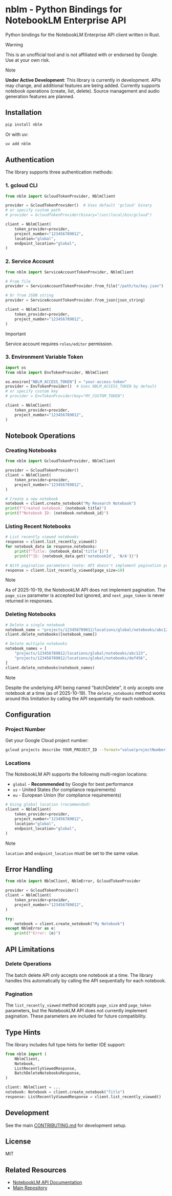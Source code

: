 # nblm - Python Bindings for NotebookLM Enterprise API

Python bindings for the NotebookLM Enterprise API client written in Rust.

> [!WARNING]
> This is an unofficial tool and is not affiliated with or endorsed by Google. Use at your own risk.

> [!NOTE]
> **Under Active Development**: This library is currently in development. APIs may change, and additional features are being added. Currently supports notebook operations (create, list, delete). Source management and audio generation features are planned.

## Installation

```bash
pip install nblm
```

Or with uv:

```bash
uv add nblm
```

## Authentication

The library supports three authentication methods:

### 1. gcloud CLI

```python
from nblm import GcloudTokenProvider, NblmClient

provider = GcloudTokenProvider()  # Uses default 'gcloud' binary
# or specify custom path
# provider = GcloudTokenProvider(binary="/usr/local/bin/gcloud")

client = NblmClient(
    token_provider=provider,
    project_number="123456789012",
    location="global",
    endpoint_location="global",
)
```

### 2. Service Account

```python
from nblm import ServiceAccountTokenProvider, NblmClient

# From file
provider = ServiceAccountTokenProvider.from_file("/path/to/key.json")

# Or from JSON string
provider = ServiceAccountTokenProvider.from_json(json_string)

client = NblmClient(
    token_provider=provider,
    project_number="123456789012",
)
```

> [!IMPORTANT]
> Service account requires `roles/editor` permission.

### 3. Environment Variable Token

```python
import os
from nblm import EnvTokenProvider, NblmClient

os.environ["NBLM_ACCESS_TOKEN"] = "your-access-token"
provider = EnvTokenProvider()  # Uses NBLM_ACCESS_TOKEN by default
# or specify custom key
# provider = EnvTokenProvider(key="MY_CUSTOM_TOKEN")

client = NblmClient(
    token_provider=provider,
    project_number="123456789012",
)
```

## Notebook Operations

### Creating Notebooks

```python
from nblm import GcloudTokenProvider, NblmClient

provider = GcloudTokenProvider()
client = NblmClient(
    token_provider=provider,
    project_number="123456789012",
)

# Create a new notebook
notebook = client.create_notebook("My Research Notebook")
print(f"Created notebook: {notebook.title}")
print(f"Notebook ID: {notebook.notebook_id}")
```

### Listing Recent Notebooks

```python
# List recently viewed notebooks
response = client.list_recently_viewed()
for notebook_data in response.notebooks:
    print(f"Title: {notebook_data['title']}")
    print(f"ID: {notebook_data.get('notebookId', 'N/A')}")

# With pagination parameters (note: API doesn't implement pagination yet)
response = client.list_recently_viewed(page_size=10)
```

> [!NOTE]
> As of 2025-10-19, the NotebookLM API does not implement pagination.
> The `page_size` parameter is accepted but ignored, and `next_page_token`
> is never returned in responses.

### Deleting Notebooks

```python
# Delete a single notebook
notebook_name = "projects/123456789012/locations/global/notebooks/abc123"
client.delete_notebooks([notebook_name])

# Delete multiple notebooks
notebook_names = [
    "projects/123456789012/locations/global/notebooks/abc123",
    "projects/123456789012/locations/global/notebooks/def456",
]
client.delete_notebooks(notebook_names)
```

> [!NOTE]
> Despite the underlying API being named "batchDelete", it only accepts
> one notebook at a time (as of 2025-10-19). The `delete_notebooks` method
> works around this limitation by calling the API sequentially for each notebook.

## Configuration

### Project Number

Get your Google Cloud project number:

```bash
gcloud projects describe YOUR_PROJECT_ID --format="value(projectNumber)"
```

### Locations

The NotebookLM API supports the following multi-region locations:

- `global` - **Recommended** by Google for best performance
- `us` - United States (for compliance requirements)
- `eu` - European Union (for compliance requirements)

```python
# Using global location (recommended)
client = NblmClient(
    token_provider=provider,
    project_number="123456789012",
    location="global",
    endpoint_location="global",
)
```

> [!NOTE]
> `location` and `endpoint_location` must be set to the same value.

## Error Handling

```python
from nblm import NblmClient, NblmError, GcloudTokenProvider

provider = GcloudTokenProvider()
client = NblmClient(
    token_provider=provider,
    project_number="123456789012",
)

try:
    notebook = client.create_notebook("My Notebook")
except NblmError as e:
    print(f"Error: {e}")
```

## API Limitations

### Delete Operations

The batch delete API only accepts one notebook at a time. The library handles this automatically by calling the API sequentially for each notebook.

### Pagination

The `list_recently_viewed` method accepts `page_size` and `page_token` parameters, but the NotebookLM API does not currently implement pagination. These parameters are included for future compatibility.

## Type Hints

The library includes full type hints for better IDE support:

```python
from nblm import (
    NblmClient,
    Notebook,
    ListRecentlyViewedResponse,
    BatchDeleteNotebooksResponse,
)

client: NblmClient = ...
notebook: Notebook = client.create_notebook("Title")
response: ListRecentlyViewedResponse = client.list_recently_viewed()
```

## Development

See the main [CONTRIBUTING.md](../CONTRIBUTING.md) for development setup.

## License

MIT

## Related Resources

- [NotebookLM API Documentation](https://cloud.google.com/gemini/enterprise/notebooklm-enterprise/docs)
- [Main Repository](https://github.com/K-dash/nblm-rs)
